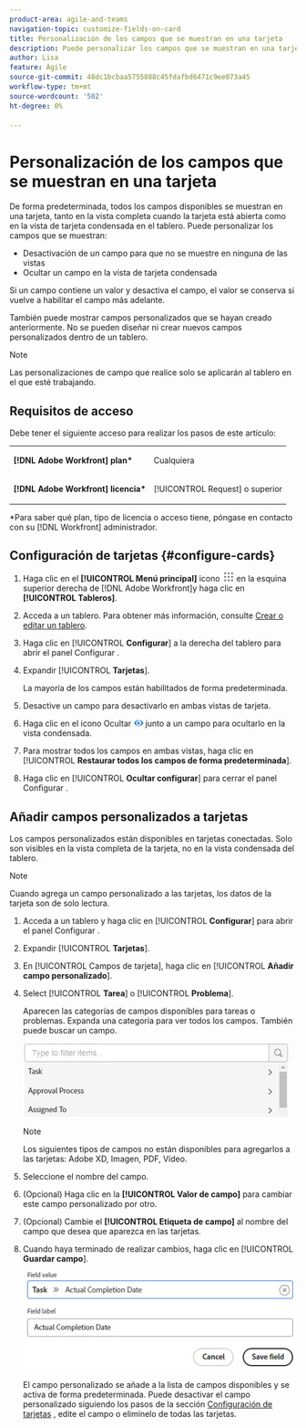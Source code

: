 ```yaml
---
product-area: agile-and-teams
navigation-topic: customize-fields-on-card
title: Personalización de los campos que se muestran en una tarjeta
description: Puede personalizar los campos que se muestran en una tarjeta desactivando un campo para que no se muestre en la tarjeta completa o en la vista condensada, o ocultando un campo en la vista de tarjeta condensada.
author: Lisa
feature: Agile
source-git-commit: 48dc1bcbaa5755888c45fdafbd6471c9ee073a45
workflow-type: tm+mt
source-wordcount: '502'
ht-degree: 0%

---
```



# Personalización de los campos que se muestran en una tarjeta

De forma predeterminada, todos los campos disponibles se muestran en una tarjeta, tanto en la vista completa cuando la tarjeta está abierta como en la vista de tarjeta condensada en el tablero. Puede personalizar los campos que se muestran:

* Desactivación de un campo para que no se muestre en ninguna de las vistas
* Ocultar un campo en la vista de tarjeta condensada

Si un campo contiene un valor y desactiva el campo, el valor se conserva si vuelve a habilitar el campo más adelante.

También puede mostrar campos personalizados que se hayan creado anteriormente. No se pueden diseñar ni crear nuevos campos personalizados dentro de un tablero.

>[!NOTE]
>
>Las personalizaciones de campo que realice solo se aplicarán al tablero en el que esté trabajando.

## Requisitos de acceso

Debe tener el siguiente acceso para realizar los pasos de este artículo:

<table style="table-layout:auto"> 
 <col> 
 </col> 
 <col> 
 </col> 
 <tbody> 
  <tr> 
   <td role="rowheader"><strong>[!DNL Adobe Workfront] plan*</strong></td> 
   <td> <p>Cualquiera</p> </td> 
  </tr> 
  <tr> 
   <td role="rowheader"><strong>[!DNL Adobe Workfront] licencia*</strong></td> 
   <td> <p>[!UICONTROL Request] o superior</p> </td> 
  </tr>
   </tbody> 
</table>

&#42;Para saber qué plan, tipo de licencia o acceso tiene, póngase en contacto con su [!DNL Workfront] administrador.

## Configuración de tarjetas {#configure-cards}

1. Haga clic en el **[!UICONTROL Menú principal]** icono ![](assets/main-menu-icon.png) en la esquina superior derecha de [!DNL Adobe Workfront]y haga clic en **[!UICONTROL Tableros]**.
1. Acceda a un tablero. Para obtener más información, consulte [Crear o editar un tablero](../../agile/get-started-with-boards/create-edit-board.md).
1. Haga clic en [!UICONTROL **Configurar**] a la derecha del tablero para abrir el panel Configurar .
1. Expandir [!UICONTROL **Tarjetas**].

   La mayoría de los campos están habilitados de forma predeterminada.

1. Desactive un campo para desactivarlo en ambas vistas de tarjeta.
1. Haga clic en el icono Ocultar ![Ocultar icono](assets/eye-hide-icon.png) junto a un campo para ocultarlo en la vista condensada.
1. Para mostrar todos los campos en ambas vistas, haga clic en [!UICONTROL **Restaurar todos los campos de forma predeterminada**].
1. Haga clic en [!UICONTROL **Ocultar configurar**] para cerrar el panel Configurar .

## Añadir campos personalizados a tarjetas

Los campos personalizados están disponibles en tarjetas conectadas. Solo son visibles en la vista completa de la tarjeta, no en la vista condensada del tablero.

>[!NOTE]
>
>Cuando agrega un campo personalizado a las tarjetas, los datos de la tarjeta son de solo lectura.

1. Acceda a un tablero y haga clic en [!UICONTROL **Configurar**] para abrir el panel Configurar .
1. Expandir [!UICONTROL **Tarjetas**].
1. En [!UICONTROL Campos de tarjeta], haga clic en [!UICONTROL **Añadir campo personalizado**].
1. Select [!UICONTROL **Tarea**] o [!UICONTROL **Problema**].

   Aparecen las categorías de campos disponibles para tareas o problemas. Expanda una categoría para ver todos los campos. También puede buscar un campo.

   ![Buscar campo personalizado](assets/boards-search-for-custom-field.png)

   >[!NOTE]
   >
   >Los siguientes tipos de campos no están disponibles para agregarlos a las tarjetas: Adobe XD, Imagen, PDF, Vídeo.

1. Seleccione el nombre del campo.
1. (Opcional) Haga clic en la **[!UICONTROL Valor de campo]** para cambiar este campo personalizado por otro.
1. (Opcional) Cambie el **[!UICONTROL Etiqueta de campo]** al nombre del campo que desea que aparezca en las tarjetas.
1. Cuando haya terminado de realizar cambios, haga clic en [!UICONTROL **Guardar campo**].

   ![Etiqueta y valor de campo personalizado](assets/save-custom-field-value-label.png)

   El campo personalizado se añade a la lista de campos disponibles y se activa de forma predeterminada. Puede desactivar el campo personalizado siguiendo los pasos de la sección [Configuración de tarjetas](customize-fields-on-card.md#configure-cards) , edite el campo o elimínelo de todas las tarjetas.

